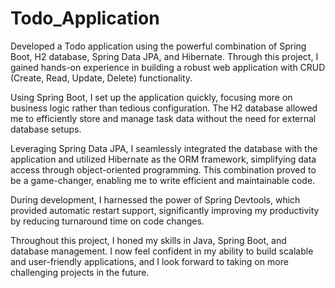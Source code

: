 # Todo_Application

Developed a Todo application using the powerful combination of Spring Boot, H2 database, Spring Data JPA, and Hibernate. 
Through this project, I gained hands-on experience in building a robust web application with CRUD (Create, Read, Update, Delete) functionality.

Using Spring Boot, I set up the application quickly, focusing more on business logic rather than tedious configuration. 
The H2 database allowed me to efficiently store and manage task data without the need for external database setups.

Leveraging Spring Data JPA, I seamlessly integrated the database with the application and utilized Hibernate as the ORM framework, 
simplifying data access through object-oriented programming. This combination proved to be a game-changer, enabling me to write efficient and maintainable code.

During development, I harnessed the power of Spring Devtools, which provided automatic restart support, significantly improving my productivity by 
reducing turnaround time on code changes.

Throughout this project, I honed my skills in Java, Spring Boot, and database management. 
I now feel confident in my ability to build scalable and user-friendly applications, and I look forward to taking on more challenging projects in the future.

